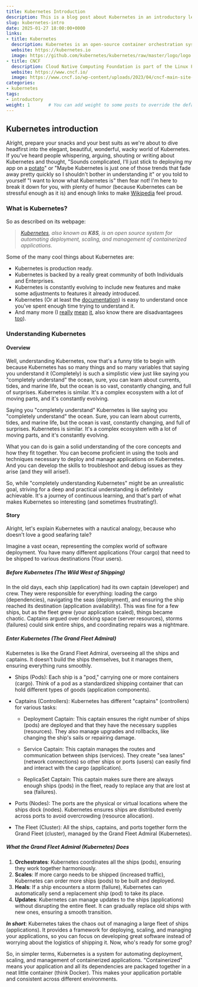 ```yaml
---
title: Kubernetes Introduction
description: This is a blog post about Kubernetes in an introductory level
slug: kubernetes-intro
date: 2025-01-27 18:00:00+0000
links:
- title: Kubernetes
  description: Kubernetes is an open-source container orchestration system.
  website: https://kubernetes.io
  image: https://github.com/kubernetes/kubernetes/raw/master/logo/logo.png
- title: CNCF
  description: Cloud Native Computing Foundation is part of the Linux Foundation
  website: https://www.cncf.io/
  image: https://www.cncf.io/wp-content/uploads/2023/04/cncf-main-site-logo.svg
categories:
- kubernetes
tags:
- introductory
weight: 1       # You can add weight to some posts to override the default sorting (date descending)
---
```


## Kubernetes introduction

Alright, prepare your snacks and your best suits as we're about to dive headfirst into the elegant, beautiful, wonderful, wacky world of Kubernetes. If you've heard people whispering, arguing, shouting or writing about Kubernetes and thought, "Sounds complicated, I'll just stick to deploying my app on a [potato](https://www.bbspot.com/News/2008/12/linux-on-a-potato.html)" or "Maybe Kubernetes is just one of those trends that fade away pretty quickly so I shouldn't bother in understanding it" or you told to yourself "I want to know what Kubernetes is" then fear not! I'm here to break it down for you, with plenty of humor (because Kubernetes can be stressful enough as it is) and enough links to make [Wikipedia](https://wikipedia.org) feel proud.

### What is Kubernetes?

So as described on its webpage:
> *[Kubernetes](https://kubernetes.io/docs/concepts/overview), also known as **K8S**, is an open source system for automating deployment, scaling, and management of containerized applications.*

Some of the many cool things about Kubernetes are:

* Kubernetes is production ready.
* Kubernetes is backed by a really great community of both Individuals and Enterprises.
* Kubernetes is constantly evolving to include new features and make some adjustments to features it already introduced.
* Kubernetes (Or at least the [documentation](https://docs.kubernetes.io)) is easy to understand once you've spent enough time trying to understand it.
* And many more (I [really](https://www.ibm.com/think/insights/kubernetes-benefits) [mean](https://ostridelabs.com/kubernetes-advantages-and-disadvantages/) [it](https://kodekloud.com/blog/benefits-of-kubernetes/), also know there are disadvantagees [too](https://medium.com/swlh/advantages-and-disadvantages-of-kubernetes-the-business-perspective-5bb81e4eb4cb)).

### Understanding Kubernetes

#### Overview

Well, understanding Kubernetes, now that's a funny title to begin with because Kubernetes has so many things and so many variables that saying you understand it (Completely) is such a simplistic view just like saying you "completely understand" the ocean, sure, you can learn about currents, tides, and marine life, but the ocean is so vast, constantly changing, and full of surprises. Kubernetes is similar. It's a complex ecosystem with a lot of moving parts, and it's constantly evolving.

Saying you "completely understand" Kubernetes is like saying you "completely understand" the ocean.  Sure, you can learn about currents, tides, and marine life, but the ocean is vast, constantly changing, and full of surprises. Kubernetes is similar.  It's a complex ecosystem with a lot of moving parts, and it's constantly evolving.

What you can do is gain a solid understanding of the core concepts and how they fit together.  You can become proficient in using the tools and techniques necessary to deploy and manage applications on Kubernetes.  And you can develop the skills to troubleshoot and debug issues as they arise (and they will arise!).

So, while "completely understanding Kubernetes" might be an unrealistic goal, striving for a deep and practical understanding is definitely achievable. It's a journey of continuous learning, and that's part of what makes Kubernetes so interesting (and sometimes frustrating!).

#### Story

Alright, let's explain Kubernetes with a nautical analogy, because who doesn't love a good seafaring tale?

Imagine a vast ocean, representing the complex world of software deployment. You have many different applications (Your cargo) that need to be shipped to various destinations (Your users).

##### Before Kubernetes (The Wild West of Shipping)

In the old days, each ship (application) had its own captain (developer) and crew.  They were responsible for everything: loading the cargo (dependencies), navigating the seas (deployment), and ensuring the ship reached its destination (application availability).  This was fine for a few ships, but as the fleet grew (your application scaled), things became chaotic.  Captains argued over docking space (server resources), storms (failures) could sink entire ships, and coordinating repairs was a nightmare.

##### Enter Kubernetes (The Grand Fleet Admiral)

Kubernetes is like the Grand Fleet Admiral, overseeing all the ships and captains.  It doesn't build the ships themselves, but it manages them, ensuring everything runs smoothly.

* Ships (Pods): Each ship is a "pod," carrying one or more containers (cargo). Think of a pod as a standardized shipping container that can hold different types of goods (application components).

* Captains (Controllers): Kubernetes has different "captains" (controllers) for various tasks:

  * Deployment Captain: This captain ensures the right number of ships (pods) are deployed and that they have the necessary supplies (resources). They also manage upgrades and rollbacks, like changing the ship's sails or repairing damage.

  * Service Captain: This captain manages the routes and communication between ships (services). They create "sea lanes" (network connections) so other ships or ports (users) can easily find and interact with the cargo (application).
  
  * ReplicaSet Captain: This captain makes sure there are always enough ships (pods) in the fleet, ready to replace any that are lost at sea (failures).

* Ports (Nodes): The ports are the physical or virtual locations where the ships dock (nodes). Kubernetes ensures ships are distributed evenly across ports to avoid overcrowding (resource allocation).

* The Fleet (Cluster): All the ships, captains, and ports together form the Grand Fleet (cluster), managed by the Grand Fleet Admiral (Kubernetes).

##### What the Grand Fleet Admiral (Kubernetes) Does

1. **Orchestrates**: Kubernetes coordinates all the ships (pods), ensuring they work together harmoniously.
2. **Scales**: If more cargo needs to be shipped (increased traffic), Kubernetes can order more ships (pods) to be built and deployed.
3. **Heals**: If a ship encounters a storm (failure), Kubernetes can automatically send a replacement ship (pod) to take its place.
4. **Updates**: Kubernetes can manage updates to the ships (applications) without disrupting the entire fleet. It can gradually replace old ships with new ones, ensuring a smooth transition.

***In short***: Kubernetes takes the chaos out of managing a large fleet of ships (applications).  It provides a framework for deploying, scaling, and managing your applications, so you can focus on developing great software instead of worrying about the logistics of shipping it.  Now, who's ready for some grog?

So, in simpler terms, Kubernetes is a system for automating deployment, scaling, and management of containerized applications.  "Containerized" means your application and all its dependencies are packaged together in a neat little container (think Docker). This makes your application portable and consistent across different environments.
